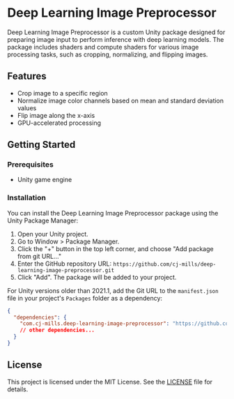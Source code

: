 # Deep Learning Image Preprocessor

Deep Learning Image Preprocessor is a custom Unity package designed for preparing image input to perform inference with deep learning models. The package includes shaders and compute shaders for various image processing tasks, such as cropping, normalizing, and flipping images.

## Features

- Crop image to a specific region
- Normalize image color channels based on mean and standard deviation values
- Flip image along the x-axis
- GPU-accelerated processing

## Getting Started

### Prerequisites

- Unity game engine

### Installation

You can install the Deep Learning Image Preprocessor package using the Unity Package Manager:

1. Open your Unity project.
2. Go to Window > Package Manager.
3. Click the "+" button in the top left corner, and choose "Add package from git URL..."
4. Enter the GitHub repository URL: `https://github.com/cj-mills/deep-learning-image-preprocessor.git`
5. Click "Add". The package will be added to your project.

For Unity versions older than 2021.1, add the Git URL to the `manifest.json` file in your project's `Packages` folder as a dependency:

```json
{
  "dependencies": {
    "com.cj-mills.deep-learning-image-preprocessor": "https://github.com/cj-mills/deep-learning-image-preprocessor.git",
    // other dependencies...
  }
}

```







## License

This project is licensed under the MIT License. See the [LICENSE](Documentation~/LICENSE) file for details.

